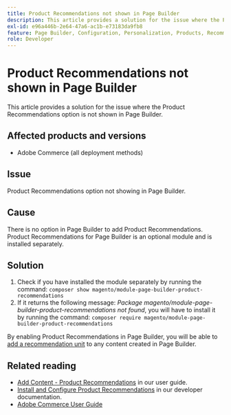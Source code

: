 ```yaml
---
title: Product Recommendations not shown in Page Builder
description: This article provides a solution for the issue where the Product Recommendations option is not shown in Page Builder.
exl-id: e96a446b-2e64-47a6-ac1b-e73183da9fb8
feature: Page Builder, Configuration, Personalization, Products, Recommendations
role: Developer
---
```

# Product Recommendations not shown in Page Builder

This article provides a solution for the issue where the Product Recommendations option is not shown in Page Builder.

## Affected products and versions

* Adobe Commerce (all deployment methods)

## Issue

Product Recommendations option not showing in Page Builder.

## Cause

There is no option in Page Builder to add Product Recommendations. Product Recommendations for Page Builder is an optional module and is installed separately.

## Solution

1. Check if you have installed the module separately by running the command: `composer show magento/module-page-builder-product-recommendations`
1. If it returns the following message: *Package magento/module-page-builder-product-recommendations not found*, you will have to install it by running the command: `composer require magento/module-page-builder-product-recommendations`

By enabling Product Recommendations in Page Builder, you will be able to [add a recommendation unit](https://experienceleague.adobe.com/docs/commerce-admin/page-builder/add-content/recommendations.html) to any content created in Page Builder.

## Related reading

* [Add Content - Product Recommendations](https://experienceleague.adobe.com/docs/commerce-admin/page-builder/add-content/recommendations.html) in our user guide.
* [Install and Configure Product Recommendations](https://devdocs.magento.com/recommendations/install-configure.html) in our developer documentation.
* [Adobe Commerce User Guide](https://docs.magento.com/user-guide/)
